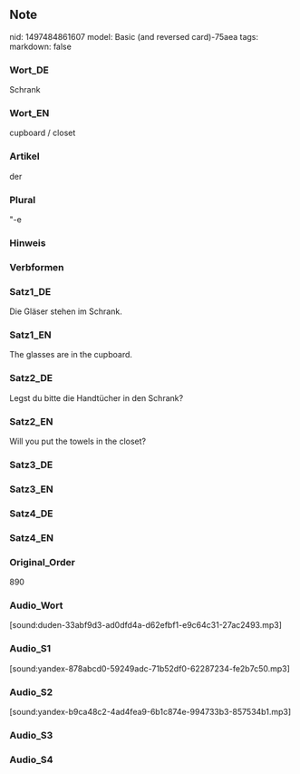 ## Note
nid: 1497484861607
model: Basic (and reversed card)-75aea
tags: 
markdown: false

### Wort_DE
Schrank

### Wort_EN
cupboard / closet

### Artikel
der

### Plural
"-e

### Hinweis


### Verbformen


### Satz1_DE
Die Gläser stehen im Schrank.

### Satz1_EN
The glasses are in the cupboard.

### Satz2_DE
Legst du bitte die Handtücher in den Schrank?

### Satz2_EN
Will you put the towels in the closet?

### Satz3_DE


### Satz3_EN


### Satz4_DE


### Satz4_EN


### Original_Order
890

### Audio_Wort
[sound:duden-33abf9d3-ad0dfd4a-d62efbf1-e9c64c31-27ac2493.mp3]

### Audio_S1
[sound:yandex-878abcd0-59249adc-71b52df0-62287234-fe2b7c50.mp3]

### Audio_S2
[sound:yandex-b9ca48c2-4ad4fea9-6b1c874e-994733b3-857534b1.mp3]

### Audio_S3


### Audio_S4

